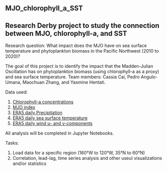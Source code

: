 ## MJO_chlorophyll_a_SST

## Research Derby project to study the connection between MJO, chlorophyll-a, and SST

Research question: What impact does the MJO have on sea surface temperature and phytoplankton biomass in the Pacific Northwest (2010 to 2020)? 

The goal of this project is to identify the impact that the Madden-Julian Oscillation has on phytoplankton biomass (using chlorophyll-a as a proxy) and sea surface temperature. Team members: Cassia Cai, Pedro Angulo-Umana, Maochuan Zhang, and Yasmine Hentati. 

Data used:
1. [Chlorophyll-a concentrations](https://nasa-develop.github.io/dnppy/modules/modis.html)
2. [MJO index](https://psl.noaa.gov/mjo/mjoindex/)
3. [ERA5 daily Precipitation](https://developers.google.com/earth-engine/datasets/catalog/ECMWF_ERA5_DAILY#bands)
4. [ERA5 daily sea surface temperature](https://developers.google.com/earth-engine/datasets/catalog/ECMWF_ERA5_DAILY#bands)
5. [ERA5 daily wind u- and v-components](https://developers.google.com/earth-engine/datasets/catalog/ECMWF_ERA5_DAILY#bands) 

All analysis will be completed in Jupyter Notebooks. 

Tasks:
1. Load data for a specific region (160°W to 120°W, 35°N to 60°N) 
2. Correlation, lead-lag, time series analysis and other useul visualizations and/or statistics
